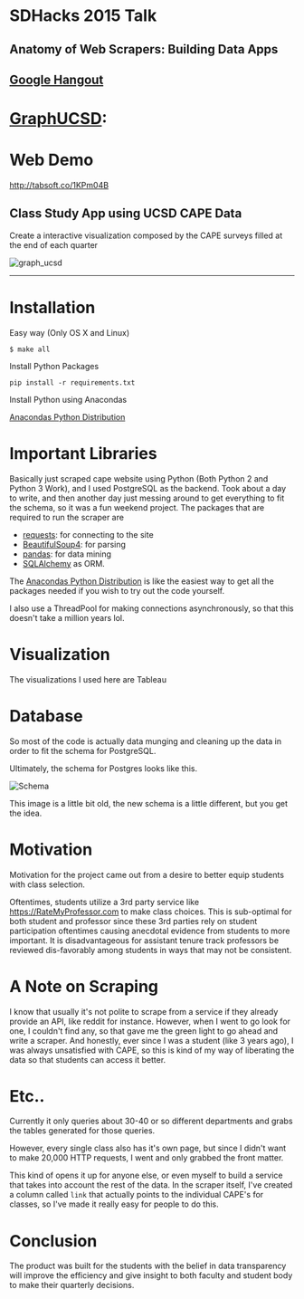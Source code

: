 SDHacks 2015 Talk
=================

## Anatomy of Web Scrapers: Building Data Apps

## [Google Hangout](https://plus.google.com/events/c5jpfhqi5mue0ilh5v31d2iuu08)

[GraphUCSD](http://tabsoft.co/1KPm04B):
========================================

Web Demo
=========
http://tabsoft.co/1KPm04B

## Class Study App using UCSD CAPE Data
Create a interactive visualization composed by the CAPE surveys filled at the end of each quarter

![graph_ucsd](http://i.imgur.com/DufDtIE.png)

------

Installation
============

Easy way (Only OS X and Linux)

```
$ make all
```

Install Python Packages
```
pip install -r requirements.txt
```

Install Python using Anacondas

[Anacondas Python Distribution](http://continuum.io/downloads)

Important Libraries
====================

Basically just scraped cape website using Python (Both Python 2 and Python 3 Work), and I used PostgreSQL as the backend. Took about a day to write, and then another day just messing around to get everything to fit the schema, so it was a fun weekend project. The packages that are required to run the scraper are

* [requests](https://github.com/kennethreitz/requests): for connecting to the site
* [BeautifulSoup4](https://github.com/jjangsangy/BeautifulSoup4): for parsing
* [pandas](http://pandas.pydata.org/):  for data mining
* [SQLAlchemy](http://www.sqlalchemy.org/) as ORM.

The [Anacondas Python Distribution](https://store.continuum.io/cshop/anaconda/) is like the easiest way to get all the packages needed if you wish to try out the code yourself.

I also use a ThreadPool for making connections asynchronously, so that this doesn't take a million years lol.

Visualization
=============

The visualizations I used here are Tableau

Database
========

So most of the code is actually data munging and cleaning up the data in order to fit the schema for PostgreSQL. 

Ultimately, the schema for Postgres looks like this.

![Schema](http://i.imgur.com/JpMoiIz.jpg?1)

This image is a little bit old, the new schema is a little different, but you get the idea.

Motivation
==========
Motivation for the project came out from a desire to better equip students with class selection. 

Oftentimes, students utilize a 3rd party service like https://RateMyProfessor.com to make class choices. This is sub-optimal for both student and professor since these 3rd parties rely on student participation oftentimes causing anecdotal evidence from students to more important. It is disadvantageous for assistant tenure track professors be reviewed dis-favorably among students in ways that may not be consistent. 

A Note on Scraping
==================

I know that usually it's not polite to scrape from a service if they already provide an API, like reddit for instance. However, when I went to go look for one, I couldn't find any, so that gave me the green light to go ahead and write a scraper. And honestly, ever since I was a student (like 3 years ago), I was always unsatisfied with CAPE, so this is kind of my way of liberating the data so that students can access it better.

Etc..
=====

Currently it only queries about 30-40 or so different departments and grabs the tables generated for those queries.

However, every single class also has it's own page, but since I didn't want to make 20,000 HTTP requests, I went and only grabbed the front matter.

This kind of opens it up for anyone else, or even myself to build a service that takes into account the rest of the data. In the scraper itself, I've created a column called `link` that actually points to the individual CAPE's for classes, so I've made it really easy for people to do this.


Conclusion
==========
The product was built for the students with the belief in data transparency will improve the efficiency and give insight to both faculty and student body to make their quarterly decisions.
